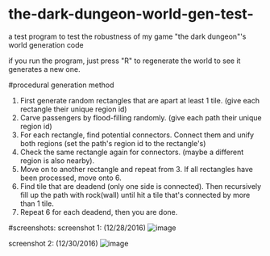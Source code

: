 # the-dark-dungeon-world-gen-test-
a test program to test the robustness of my game "the dark dungeon"'s world generation code

if you run the program, just press "R" to regenerate the world to see it generates a new one. 

#procedural generation method

1. First generate random rectangles that are apart at least 1 tile. (give each rectangle their unique region id)
2. Carve passengers by flood-filling randomly. (give each path their unique region id)
3. For each rectangle, find potential connectors. Connect them and unify both regions (set the path's region id to the rectangle's)
4. Check the same rectangle again for connectors. (maybe a different region is also nearby).
5. Move on to another rectangle and repeat from 3. If all rectangles have been processed, move onto 6.
6. Find tile that are deadend (only one side is connected). Then recursively fill up the path with rock(wall) until hit a tile that's 
   connected by more than 1 tile. 
7. Repeat 6 for each deadend, then you are done. 

#screenshots:
screenshot 1: (12/28/2016)
![image](https://cloud.githubusercontent.com/assets/16845654/21541818/605e2368-cd6e-11e6-9712-354580963dad.png)

screenshot 2: (12/30/2016)
![image](https://cloud.githubusercontent.com/assets/16845654/21572926/d393cf1a-ce93-11e6-9438-23d5a79acfec.png)
